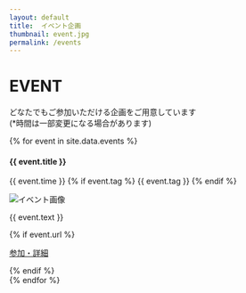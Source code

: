 ```yaml
---
layout: default
title:  イベント企画
thumbnail: event.jpg
permalink: /events
---
```


<div class="container mt-5">
  <div class="row">
    <div class="col-md-6 offset-md-3 col-12">
      <h1>EVENT</h1>
      <p>どなたでもご参加いただける企画をご用意しています<br><span class="small">(*時間は一部変更になる場合があります)</span></p>
    </div>
  </div>
  <div class="air"></div>
  <div class="row text-left">
    {% for event in site.data.events %}
    <div class="col-md-6 col-12 p-3" id="{{ event.title }}">
      <h4 class="ws-title">{{ event.title }}</h4>
      <p>
        {{ event.time }}
        {% if event.tag %}
        <span class="badge badge-ws">{{ event.tag }}</span>
        {% endif %}
      </p>
      <img src="img/event/{{ event.img }}" class="w-100" alt="イベント画像">
      <p>{{ event.text }}</p>
      {% if event.url %}
      <p class="text-left"><a class="btn btn-main session_btn" href="{{ site.url }}/{{ event.url}}">参加・詳細</a></p>
      {% endif %}
    </div>
    {% endfor %}
  </div>
</div>
